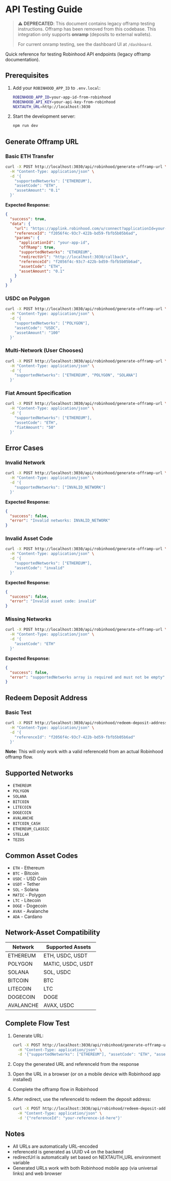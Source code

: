 # API Testing Guide

> ⚠️ **DEPRECATED**: This document contains legacy offramp testing instructions.
> Offramp has been removed from this codebase. This integration only supports **onramp** (deposits to external wallets).
>
> For current onramp testing, see the dashboard UI at `/dashboard`.

Quick reference for testing Robinhood API endpoints (legacy offramp documentation).

## Prerequisites

1. Add your `ROBINHOOD_APP_ID` to `.env.local`:

   ```bash
   ROBINHOOD_APP_ID=your-app-id-from-robinhood
   ROBINHOOD_API_KEY=your-api-key-from-robinhood
   NEXTAUTH_URL=http://localhost:3030
   ```

2. Start the development server:
   ```bash
   npm run dev
   ```

## Generate Offramp URL

### Basic ETH Transfer

```bash
curl -X POST http://localhost:3030/api/robinhood/generate-offramp-url \
  -H "Content-Type: application/json" \
  -d '{
    "supportedNetworks": ["ETHEREUM"],
    "assetCode": "ETH",
    "assetAmount": "0.1"
  }'
```

**Expected Response:**

```json
{
  "success": true,
  "data": {
    "url": "https://applink.robinhood.com/u/connect?applicationId=your-app-id&offRamp=true&supportedNetworks=ETHEREUM&redirectUrl=http%3A%2F%2Flocalhost%3A3000%2Fcallback&referenceId=UUID&assetCode=ETH&assetAmount=0.1",
    "referenceId": "f2056f4c-93c7-422b-bd59-fbfb5b05b6ad",
    "params": {
      "applicationId": "your-app-id",
      "offRamp": true,
      "supportedNetworks": "ETHEREUM",
      "redirectUrl": "http://localhost:3030/callback",
      "referenceId": "f2056f4c-93c7-422b-bd59-fbfb5b05b6ad",
      "assetCode": "ETH",
      "assetAmount": "0.1"
    }
  }
}
```

### USDC on Polygon

```bash
curl -X POST http://localhost:3030/api/robinhood/generate-offramp-url \
  -H "Content-Type: application/json" \
  -d '{
    "supportedNetworks": ["POLYGON"],
    "assetCode": "USDC",
    "assetAmount": "100"
  }'
```

### Multi-Network (User Chooses)

```bash
curl -X POST http://localhost:3030/api/robinhood/generate-offramp-url \
  -H "Content-Type: application/json" \
  -d '{
    "supportedNetworks": ["ETHEREUM", "POLYGON", "SOLANA"]
  }'
```

### Fiat Amount Specification

```bash
curl -X POST http://localhost:3030/api/robinhood/generate-offramp-url \
  -H "Content-Type: application/json" \
  -d '{
    "supportedNetworks": ["ETHEREUM"],
    "assetCode": "ETH",
    "fiatAmount": "50"
  }'
```

## Error Cases

### Invalid Network

```bash
curl -X POST http://localhost:3030/api/robinhood/generate-offramp-url \
  -H "Content-Type: application/json" \
  -d '{
    "supportedNetworks": ["INVALID_NETWORK"]
  }'
```

**Expected Response:**

```json
{
  "success": false,
  "error": "Invalid networks: INVALID_NETWORK"
}
```

### Invalid Asset Code

```bash
curl -X POST http://localhost:3030/api/robinhood/generate-offramp-url \
  -H "Content-Type: application/json" \
  -d '{
    "supportedNetworks": ["ETHEREUM"],
    "assetCode": "invalid"
  }'
```

**Expected Response:**

```json
{
  "success": false,
  "error": "Invalid asset code: invalid"
}
```

### Missing Networks

```bash
curl -X POST http://localhost:3030/api/robinhood/generate-offramp-url \
  -H "Content-Type: application/json" \
  -d '{
    "assetCode": "ETH"
  }'
```

**Expected Response:**

```json
{
  "success": false,
  "error": "supportedNetworks array is required and must not be empty"
}
```

## Redeem Deposit Address

### Basic Test

```bash
curl -X POST http://localhost:3030/api/robinhood/redeem-deposit-address \
  -H "Content-Type: application/json" \
  -d '{
    "referenceId": "f2056f4c-93c7-422b-bd59-fbfb5b05b6ad"
  }'
```

**Note:** This will only work with a valid referenceId from an actual Robinhood offramp flow.

## Supported Networks

- `ETHEREUM`
- `POLYGON`
- `SOLANA`
- `BITCOIN`
- `LITECOIN`
- `DOGECOIN`
- `AVALANCHE`
- `BITCOIN_CASH`
- `ETHEREUM_CLASSIC`
- `STELLAR`
- `TEZOS`

## Common Asset Codes

- `ETH` - Ethereum
- `BTC` - Bitcoin
- `USDC` - USD Coin
- `USDT` - Tether
- `SOL` - Solana
- `MATIC` - Polygon
- `LTC` - Litecoin
- `DOGE` - Dogecoin
- `AVAX` - Avalanche
- `ADA` - Cardano

## Network-Asset Compatibility

| Network   | Supported Assets  |
| --------- | ----------------- |
| ETHEREUM  | ETH, USDC, USDT   |
| POLYGON   | MATIC, USDC, USDT |
| SOLANA    | SOL, USDC         |
| BITCOIN   | BTC               |
| LITECOIN  | LTC               |
| DOGECOIN  | DOGE              |
| AVALANCHE | AVAX, USDC        |

## Complete Flow Test

1. Generate URL:

   ```bash
   curl -X POST http://localhost:3030/api/robinhood/generate-offramp-url \
     -H "Content-Type: application/json" \
     -d '{"supportedNetworks": ["ETHEREUM"], "assetCode": "ETH", "assetAmount": "0.1"}'
   ```

2. Copy the generated URL and referenceId from the response

3. Open the URL in a browser (or on a mobile device with Robinhood app installed)

4. Complete the offramp flow in Robinhood

5. After redirect, use the referenceId to redeem the deposit address:
   ```bash
   curl -X POST http://localhost:3030/api/robinhood/redeem-deposit-address \
     -H "Content-Type: application/json" \
     -d '{"referenceId": "your-reference-id-here"}'
   ```

## Notes

- All URLs are automatically URL-encoded
- referenceId is generated as UUID v4 on the backend
- redirectUrl is automatically set based on NEXTAUTH_URL environment variable
- Generated URLs work with both Robinhood mobile app (via universal links) and web browser
